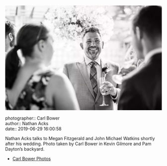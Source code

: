 ![Nathan Acks talks to Megan Fitzgerald and John Michael Watkins](assets/2019-06-29-set-1-the-ceremony-45.webp)

photographer:: Carl Bower  
author:: Nathan Acks  
date:: 2019-06-29 16:00:58

Nathan Acks talks to Megan Fitzgerald and John Michael Watkins shortly after his wedding. Photo taken by Carl Bower in Kevin Gilmore and Pam Dayton’s backyard.

* [Carl Bower Photos](https://carlbowerphotos.com)
